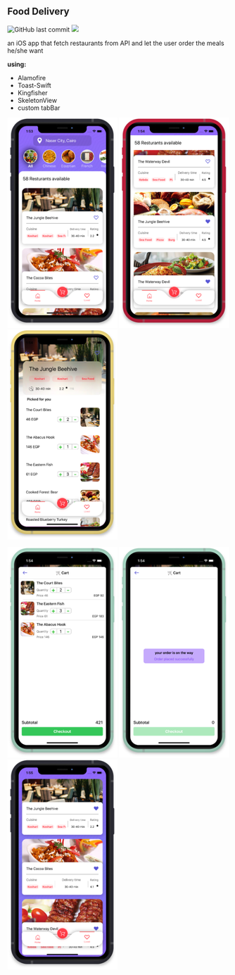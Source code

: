 ## Food Delivery
![GitHub last commit](https://img.shields.io/github/last-commit/kerollesroshdi/FoodDeliveryT2) ![](https://img.shields.io/badge/Platform-iOS-orange)

an iOS app that fetch restaurants from API and let the user order the meals he/she want 

**using:** 
 - Alamofire
 - Toast-Swift
 - Kingfisher
 - SkeletonView
 - custom tabBar
 

<img src="Screenshots/home1.png" width="250"> <img src="Screenshots/home2.png" width="250"> <img src="Screenshots/rest.png" width="250">

<img src="Screenshots/cart.png" width="250"> <img src="Screenshots/cartcheckout.png" width="250"> <img src="Screenshots/loved.png" width="250">
